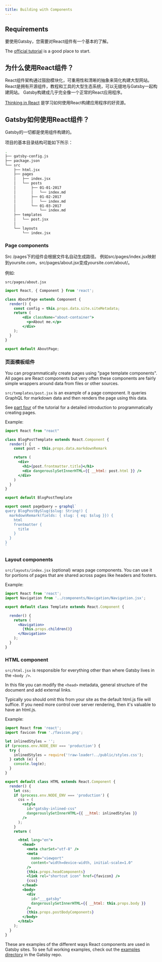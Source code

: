 ```yaml
---
title: Building with Components
---
```

## Requirements

要使用Gatsby，您需要对React组件有一个基本的了解。

The [official tutorial](https://facebook.github.io/react/tutorial/tutorial.html) is a good place to start.

## 为什么使用React组件？

React组件架构通过鼓励模块化，可重用性和清晰的抽象来简化构建大型网站。 React是拥有开源组件，教程和工具的大型生态系统，可以无缝地与Gatsby一起构建网站。 Gatsby构建成几乎完全像一个正常的React应用程序。

[Thinking in React](https://facebook.github.io/react/docs/thinking-in-react.html) 是学习如何使用React构建应用程序的好资源。

## Gatsby如何使用React组件？

Gatsby的一切都是使用组件构建的。

项目的基本目录结构可能如下所示：

```sh
.
├── gatsby-config.js
├── package.json
└── src
    ├── html.jsx
    ├── pages
    │   ├── index.jsx
    │   └── posts
    │       ├── 01-01-2017
    │       │   └── index.md
    │       ├── 01-02-2017
    │       │   └── index.md
    │       └── 01-03-2017
    │           └── index.md
    ├── templates
    │   └── post.jsx
    │
    └── layouts
        └── index.jsx
```

### Page components

Src /pages下的组件会根据文件名自动生成路径。 例如src/pages/index.jsx映射到yoursite.com，src/pages/about.jsx变成yoursite.com/about/。

例如:

`src/pages/about.jsx`

```jsx
import React, { Component } from 'react';

class AboutPage extends Component {
  render() {
    const config = this.props.data.site.siteMetadata;
    return (
        <div className="about-container">
          <p>About me.</p>
        </div>
    );
  }
}

export default AboutPage;
```

### 页面模板组件

You can programmatically create pages using "page template components". All pages are React components but very often these components are fairly simple wrappers around data from files or other sources.

`src/templates/post.jsx` is an example of a page component. It queries GraphQL for markdown data and then renders the page using this data.

See [part four](/tutorial/part-four/) of the tutorial for a detailed introduction to programmatically creating pages.

Example:

```jsx
import React from "react"

class BlogPostTemplate extends React.Component {
  render() {
    const post = this.props.data.markdownRemark

    return (
      <div>
        <h1>{post.frontmatter.title}</h1>
        <div dangerouslySetInnerHTML={{ __html: post.html }} />
      </div>
    )
  }
}

export default BlogPostTemplate

export const pageQuery = graphql`
query BlogPostBySlug($slug: String!) {
  markdownRemark(fields: { slug: { eq: $slug }}) {
    html
    frontmatter {
      title
    }
  }
}
`
```

### Layout components

`src/layouts/index.jsx` (optional) wraps page components. You can use it for portions of pages that are shared across pages like headers and footers.

Example:

```jsx
import React from 'react';
import Navigation from '../components/Navigation/Navigation.jsx';

export default class Template extends React.Component {

  render() {
    return (
      <Navigation>
        {this.props.children()}
      </Navigation>
    );
  }
}
```

### HTML component

`src/html.jsx` is responsible for everything other than where Gatsby lives in the `<body />`.

In this file you can modify the `<head>` metadata, general structure of the document and add external links.

Typically you should omit this from your site as the default html.js file will suffice. If you need more control over server rendering, then it's valuable to have an html.js.

Example:

```jsx
import React from 'react';
import favicon from './favicon.png';

let inlinedStyles = '';
if (process.env.NODE_ENV === 'production') {
  try {
    inlinedStyles = require('!raw-loader!../public/styles.css');
  } catch (e) {
    console.log(e);
  }
}

export default class HTML extends React.Component {
  render() {
    let css;
    if (process.env.NODE_ENV === 'production') {
      css = (
        <style
          id="gatsby-inlined-css"
          dangerouslySetInnerHTML={{ __html: inlinedStyles }}
        />
      );
    }
    return (

      <html lang="en">
        <head>
          <meta charSet="utf-8" />
          <meta
            name="viewport"
            content="width=device-width, initial-scale=1.0"
          />
          {this.props.headComponents}
          <link rel="shortcut icon" href={favicon} />
          {css}
        </head>
        <body>
          <div
            id="___gatsby"
            dangerouslySetInnerHTML={{ __html: this.props.body }}
          />
          {this.props.postBodyComponents}
        </body>
      </html>
    );
  }
}
```

These are examples of the different ways React components are used in Gatsby sites. To see full working examples, check out the [examples directory](https://github.com/gatsbyjs/gatsby/tree/master/examples) in the Gatsby repo.